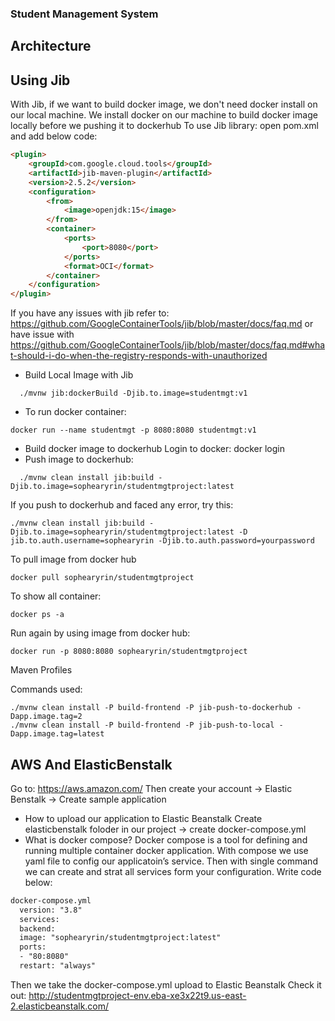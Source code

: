 ### Student Management System

## Architecture


## Using Jib
With Jib, if we want to build docker image, we don't need docker install on our local machine.
We install docker on our machine to build docker image locally before we pushing it to dockerhub
To use Jib library:
open pom.xml and add below code:
```html
<plugin>
    <groupId>com.google.cloud.tools</groupId>
    <artifactId>jib-maven-plugin</artifactId>
    <version>2.5.2</version>
    <configuration>
        <from>
            <image>openjdk:15</image>
        </from>
        <container>
            <ports>
                <port>8080</port>
            </ports>
            <format>OCI</format>
        </container>
    </configuration>
</plugin>
```
If you have any issues with jib refer to:
https://github.com/GoogleContainerTools/jib/blob/master/docs/faq.md
or have issue with https://github.com/GoogleContainerTools/jib/blob/master/docs/faq.md#what-should-i-do-when-the-registry-responds-with-unauthorized

- Build Local Image with Jib
```
  ./mvnw jib:dockerBuild -Djib.to.image=studentmgt:v1
```

- To run docker container:
```
docker run --name studentmgt -p 8080:8080 studentmgt:v1
```

- Build docker image to dockerhub
  Login to docker: docker login
- Push image to dockerhub:
```
  ./mvnw clean install jib:build -Djib.to.image=sophearyrin/studentmgtproject:latest
```
If you push to dockerhub and faced any error, try this:
```
./mvnw clean install jib:build -Djib.to.image=sophearyrin/studentmgtproject:latest -D jib.to.auth.username=sophearyrin -Djib.to.auth.password=yourpassword
```
To pull image from docker hub
```
docker pull sophearyrin/studentmgtproject
```

To show all container:
```
docker ps -a
```

Run again by using image from docker hub:
```
docker run -p 8080:8080 sophearyrin/studentmgtproject
```

Maven Profiles

Commands used:
```
./mvnw clean install -P build-frontend -P jib-push-to-dockerhub -Dapp.image.tag=2
./mvnw clean install -P build-frontend -P jib-push-to-local -Dapp.image.tag=latest
```


## AWS And ElasticBenstalk
Go to: https://aws.amazon.com/
Then create your account -> Elastic Benstalk -> Create sample application
- How to upload our application to Elastic Beanstalk
Create elasticbenstalk foloder in our project -> create docker-compose.yml
- What is docker compose?
Docker compose is a tool for defining and running multiple container docker application. With compose we use yaml file to config our applicatoin’s service. Then with single command we can create and strat all services form your configuration.
Write code below:
```html
docker-compose.yml
  version: "3.8"
  services:
  backend:
  image: "sophearyrin/studentmgtproject:latest"
  ports:
  - "80:8080"
  restart: "always"
```
Then we take the docker-compose.yml upload to Elastic Beanstalk
Check it out: http://studentmgtproject-env.eba-xe3x22t9.us-east-2.elasticbeanstalk.com/







